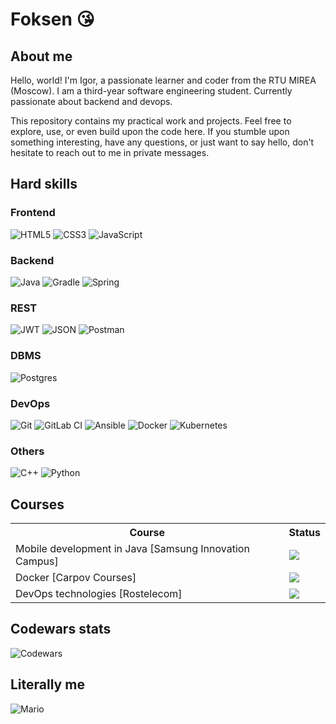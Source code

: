 # Foksen :kissing_heart:

## About me

Hello, world! I'm Igor, a passionate learner and coder from the RTU MIREA (Moscow). I am a third-year software engineering student. Currently passionate about backend and devops.

This repository contains my practical work and projects. Feel free to explore, use, or even build upon the code here. If you stumble upon something interesting, have any questions, or just want to say hello, don't hesitate to reach out to me in private messages.

## Hard skills

### Frontend

![HTML5](https://img.shields.io/badge/html5-%23E34F26.svg?style=for-the-badge&logo=html5&logoColor=white)
![CSS3](https://img.shields.io/badge/css3-%231572B6.svg?style=for-the-badge&logo=css3&logoColor=white)
![JavaScript](https://img.shields.io/badge/javascript-%23323330.svg?style=for-the-badge&logo=javascript&logoColor=%23F7DF1E)

### Backend

![Java](https://img.shields.io/badge/java-%23ED8B00.svg?style=for-the-badge&logo=openjdk&logoColor=white)
![Gradle](https://img.shields.io/badge/Gradle-02303A.svg?style=for-the-badge&logo=Gradle&logoColor=white)
![Spring](https://img.shields.io/badge/spring-%236DB33F.svg?style=for-the-badge&logo=spring&logoColor=white)

### REST
![JWT](https://img.shields.io/badge/JWT-black?style=for-the-badge&logo=JSON%20web%20tokens)
![JSON](https://camo.githubusercontent.com/0f16dfeeaeef040e8ebf06c6330752c38ea27ea1b682e627eae863cf465e7202/68747470733a2f2f696d672e736869656c64732e696f2f62616467652f6a736f6e2d3545354335433f7374796c653d666f722d7468652d6261646765266c6f676f3d6a736f6e266c6f676f436f6c6f723d7768697465)
![Postman](https://img.shields.io/badge/Postman-FF6C37?style=for-the-badge&logo=postman&logoColor=white)

### DBMS
![Postgres](https://img.shields.io/badge/postgres-%23316192.svg?style=for-the-badge&logo=postgresql&logoColor=white)

### DevOps

![Git](https://img.shields.io/badge/git-%23F05033.svg?style=for-the-badge&logo=git&logoColor=white)
![GitLab CI](https://img.shields.io/badge/gitlab%20ci-%23181717.svg?style=for-the-badge&logo=gitlab&logoColor=white)
![Ansible](https://img.shields.io/badge/ansible-%231A1918.svg?style=for-the-badge&logo=ansible&logoColor=white)
![Docker](https://img.shields.io/badge/docker-%230db7ed.svg?style=for-the-badge&logo=docker&logoColor=white)
![Kubernetes](https://img.shields.io/badge/kubernetes-%23326ce5.svg?style=for-the-badge&logo=kubernetes&logoColor=white)

### Others

![C++](https://img.shields.io/badge/c++-%2300599C.svg?style=for-the-badge&logo=c%2B%2B&logoColor=white)
![Python](https://img.shields.io/badge/python-3670A0?style=for-the-badge&logo=python&logoColor=ffdd54)

## Courses

<table>
    <tr>
        <th>Course</th>
        <th>Status</th>
    </tr>
    <tr>
        <td>Mobile development in Java [Samsung Innovation Campus]</td>
        <td>
            <img src="https://img.shields.io/badge/Completed-green">
        </td>
    </tr>
    <tr>
        <td>Docker [Carpov Courses]</td>
        <td>
            <img src="https://img.shields.io/badge/Completed-green">
        </td>
    </tr>
    <tr>
        <td>DevOps technologies [Rostelecom]</td>
        <td>
            <img src="https://img.shields.io/badge/Completed-green">
        </td>
    </tr>
</table>

## Codewars stats

![Codewars](https://github.r2v.ch/codewars?user=Foksen&hide_clan=true&theme=gradient&animation=false)

## Literally me

![Mario](https://user-images.githubusercontent.com/74038190/225813708-98b745f2-7d22-48cf-9150-083f1b00d6c9.gif)